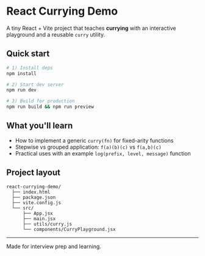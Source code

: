 # React Currying Demo

A tiny React + Vite project that teaches **currying** with an interactive playground and a reusable `curry` utility.

## Quick start

```bash
# 1) Install deps
npm install

# 2) Start dev server
npm run dev

# 3) Build for production
npm run build && npm run preview
```

## What you'll learn

- How to implement a generic `curry(fn)` for fixed-arity functions
- Stepwise vs grouped application: `f(a)(b)(c)` vs `f(a,b)(c)`
- Practical uses with an example `log(prefix, level, message)` function

## Project layout

```
react-currying-demo/
  ├── index.html
  ├── package.json
  ├── vite.config.js
  └── src/
      ├── App.jsx
      ├── main.jsx
      ├── utils/curry.js
      └── components/CurryPlayground.jsx
```

---

Made for interview prep and learning.
